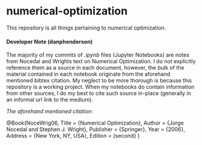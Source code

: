 # numerical-optimization
This repository is all things pertaining to numerical optimization.

#### Developer Note (danphenderson)
The majority of my commits of _.ipynb_ files (Jupyter Notebooks) are notes from Nocedal and Wrights text on Numerical Optimization. I do not explicitly reference them as a source in each document, however, the bulk of the material contained in each notebook originate from the aforehand mentioned bibtex citation.
My neglect to be more thorough is because this repository is a working project.
When my notebooks do contain information from other sources, I do my best to cite such source in-place (generally in an informal url link to the medium).


_The aforehand mentioned citation:_  

@Book{NoceWrig06,
  Title                    = {Numerical Optimization},
  Author                   = {Jorge Nocedal and Stephen J. Wright},
  Publisher                = {Springer},
  Year                     = {2006},
  Address                  = {New York, NY, USA},
  Edition                  = {second}
}
